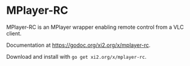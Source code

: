 # MPlayer-RC

MPlayer-RC is an MPlayer wrapper enabling remote control from a VLC client.

Documentation at <https://godoc.org/xi2.org/x/mplayer-rc>.

Download and install with `go get xi2.org/x/mplayer-rc`.
